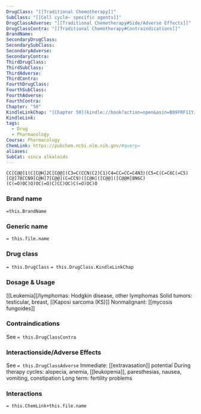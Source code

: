 ```yaml
---
DrugClass: "[[Traditional Chemotherapy]]"
SubClass: "[[Cell cycle– specific agents]]"
DrugClassAdverse: "[[Traditional Chemotherapy#Side/Adverse Effects]]"
DrugClassContra: "[[Traditional Chemotherapy#Contraindications]]"
BrandName: 
SecondaryDrugClass: 
SecondarySubClass: 
SecondaryAdverse: 
SecondaryContra: 
ThirdDrugClass: 
ThirdSubClass: 
ThirdAdverse: 
ThirdContra: 
FourthDrugClass: 
FourthSubClass: 
FourthAdverse: 
FourthContra: 
Chapter: "50"
KindleLinkChap: "[Chapter 50](kindle://book?action=open&asin=B09FRF11YJ&location=29267)"
KindleLink: 
tags:
  - Drug
  - Pharmacology
Course: Pharmacology
ChemLink: https://pubchem.ncbi.nlm.nih.gov/#query=
aliases: 
SubCat: vinca alkaloids
---
```

```smiles
CC[C@@]1(C[C@H]2C[C@@](C3=C(CCN(C2)C1)C4=CC=CC=C4N3)(C5=C(C=C6C(=C5)[C@]78CCN9[C@H]7[C@@](C=CC9)([C@H]([C@@]([C@@H]8N6C)(C(=O)OC)O)OC(=O)C)CC)OC)C(=O)OC)O
```

### Brand name
`=this.BrandName`

### Generic name
`= this.file.name`

### Drug class 
`= this.DrugClass`
	`= this.DrugClass.KindleLinkChap`

### Dosage & Usage
[[Leukemia]]/lymphomas: Hodgkin disease, other lymphomas
Solid tumors: testicular, breast, [[Kaposi sarcoma (KS)]] 
Nonmalignant: [[mycosis fungoides]] 

### Contraindications
See `= this.DrugClassContra`

### Interactionside/Adverse Effects
See `= this.DrugClassAdverse`
Immediate: [[extravasation]] potential
During therapy cycles: alopecia, anemia, [[leukopenia]], paresthesias, nausea, vomiting, constipation 
Long term: fertility problems

### Interactions

`= this.ChemLink+this.file.name`

